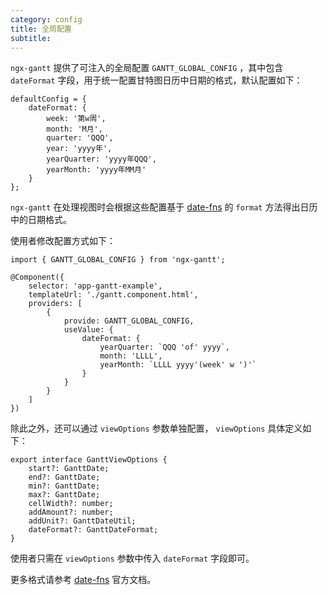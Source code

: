 ```yaml
---
category: config
title: 全局配置
subtitle:
---
```


`ngx-gantt` 提供了可注入的全局配置 `GANTT_GLOBAL_CONFIG` ，其中包含 `dateFormat` 字段，用于统一配置甘特图日历中日期的格式，默认配置如下：

```
defaultConfig = {
    dateFormat: {
        week: '第w周',
        month: 'M月',
        quarter: 'QQQ',
        year: 'yyyy年',
        yearQuarter: 'yyyy年QQQ',
        yearMonth: 'yyyy年MM月'
    }
};
```

`ngx-gantt` 在处理视图时会根据这些配置基于 [date-fns](https://date-fns.org/v2.28.0/docs/format) 的 `format` 方法得出日历中的日期格式。

使用者修改配置方式如下：

```
import { GANTT_GLOBAL_CONFIG } from 'ngx-gantt';

@Component({
    selector: 'app-gantt-example',
    templateUrl: './gantt.component.html',
    providers: [
        {
            provide: GANTT_GLOBAL_CONFIG,
            useValue: {
                dateFormat: {
                    yearQuarter: `QQQ 'of' yyyy`,
                    month: 'LLLL',
                    yearMonth: `LLLL yyyy'(week' w ')'`
                }
            }
        }
    ]
})

```

除此之外，还可以通过 `viewOptions` 参数单独配置， `viewOptions` 具体定义如下：

```
export interface GanttViewOptions {
    start?: GanttDate;
    end?: GanttDate;
    min?: GanttDate;
    max?: GanttDate;
    cellWidth?: number;
    addAmount?: number;
    addUnit?: GanttDateUtil;
    dateFormat?: GanttDateFormat;
}
```

使用者只需在 `viewOptions` 参数中传入 `dateFormat` 字段即可。

更多格式请参考 [date-fns](https://date-fns.org/v2.28.0/docs/format) 官方文档。
